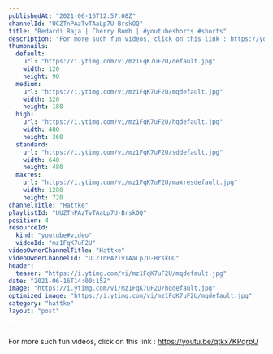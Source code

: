 ```yaml
---
publishedAt: "2021-06-16T12:57:08Z"
channelId: "UCZTnPAzTvTAaLp7U-BrskOQ"
title: "Bedardi Raja | Cherry Bomb | #youtubeshorts #shorts"
description: "For more such fun videos, click on this link : https://youtu.be/qtkx7KPqrpU"
thumbnails:
  default:
    url: "https://i.ytimg.com/vi/mz1FqK7uF2U/default.jpg"
    width: 120
    height: 90
  medium:
    url: "https://i.ytimg.com/vi/mz1FqK7uF2U/mqdefault.jpg"
    width: 320
    height: 180
  high:
    url: "https://i.ytimg.com/vi/mz1FqK7uF2U/hqdefault.jpg"
    width: 480
    height: 360
  standard:
    url: "https://i.ytimg.com/vi/mz1FqK7uF2U/sddefault.jpg"
    width: 640
    height: 480
  maxres:
    url: "https://i.ytimg.com/vi/mz1FqK7uF2U/maxresdefault.jpg"
    width: 1280
    height: 720
channelTitle: "Hattke"
playlistId: "UUZTnPAzTvTAaLp7U-BrskOQ"
position: 4
resourceId:
  kind: "youtube#video"
  videoId: "mz1FqK7uF2U"
videoOwnerChannelTitle: "Hattke"
videoOwnerChannelId: "UCZTnPAzTvTAaLp7U-BrskOQ"
header:
  teaser: "https://i.ytimg.com/vi/mz1FqK7uF2U/mqdefault.jpg"
date: "2021-06-16T14:00:15Z"
image: "https://i.ytimg.com/vi/mz1FqK7uF2U/hqdefault.jpg"
optimized_image: "https://i.ytimg.com/vi/mz1FqK7uF2U/mqdefault.jpg"
category: "hattke"
layout: "post"

---
```

For more such fun videos, click on this link : https://youtu.be/qtkx7KPqrpU